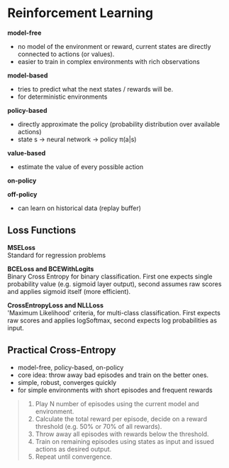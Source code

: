 # Reinforcement Learning

**model-free**  
- no model of the environment or reward, current states are directly connected to actions (or values).
- easier to train in complex environments with rich observations


**model-based**  
- tries to predict what the next states / rewards will be.
- for deterministic environments

**policy-based**  
- directly approximate the policy (probability distribution over available actions)
- state s &rarr; neural network &rarr; policy &pi;(a|s)

**value-based**  
- estimate the value of every possible action

**on-policy**  

**off-policy**  
- can learn on historical data (replay buffer)

## Loss Functions

**MSELoss**  
Standard for regression problems

**BCELoss and BCEWithLogits**  
Binary Cross Entropy for binary classification. First one expects single probability value (e.g. sigmoid layer output), second assumes raw scores and applies sigmoid itself (more efficient).

**CrossEntropyLoss and NLLLoss**  
'Maximum Likelihood' criteria, for multi-class classification. First expects raw scores and applies logSoftmax, second expects log probabilities as input.

## Practical Cross-Entropy

- model-free, policy-based, on-policy
- core idea: throw away bad episodes and train on the better ones.
- simple, robust, converges quickly
- for simple environments with short episodes and frequent rewards

> 1. Play N number of episodes using the current model and environment.
> 2. Calculate the total reward per episode, decide on a reward threshold (e.g. 50% or 70% of all rewards).
> 3. Throw away all episodes with rewards below the threshold.
> 4. Train on remaining episodes using states as input and issued actions as desired output.
> 5. Repeat until convergence.
